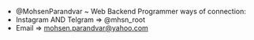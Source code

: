 - @MohsenParandvar
~ Web Backend Programmer
ways of connection:
- Instagram AND Telgram => @mhsn_root 
- Email => mohsen.parandvar@yahoo.com

<!---
MohsenParandvar/MohsenParandvar is a ✨ special ✨ repository because its `README.md` (this file) appears on your GitHub profile.
You can click the Preview link to take a look at your changes.
--->
